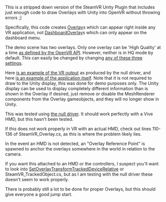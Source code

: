 This is a stripped down version of the SteamVR Unity Plugin that includes just enough code to draw Overlays with Unity into OpenVR without throwing errors ;]

Specifically, this code creates [Overlay](https://github.com/ValveSoftware/openvr/wiki/IVROverlay::CreateOverlay)s which can appear right inside any VR application, not [DashboardOverlay](https://github.com/ValveSoftware/openvr/wiki/IVROverlay::CreateDashboardOverlay)s which can only appear on the dashboard menu.

The demo scene has two overlays. Only one overlay can be 'High Quality' at a time [as defined by the OpenVR API](https://github.com/ValveSoftware/openvr/wiki/IVROverlay::SetHighQualityOverlay).
However, neither is in HQ mode by default. This can easily be changed by changing [any of these three settings](http://i.imgur.com/6SM7aab.png).

Here [is an example of the VR output](http://i.imgur.com/1rPx2HI.png) as produced by the null driver, and here [is an example of the application itself](http://i.imgur.com/vKutqqA.png).
Note that it is not required to draw to the Unity display, this was done for demo purposes only. The Unity display can be used to display completely different information than is shown in the Overlay if desired, just remove or disable the MeshRenderer components from the Overlay gameobjects, and they will no longer show in Unity.

This was tested using [the null driver](https://www.reddit.com/r/SteamVR/comments/4i40k7/cant_get_steamvr_to_work_with_null_driver/d2uxgh5). It should work perfectly with a Vive HMD, but this hasn't been tested.

If this does not work properly in VR with an actual HMD, check out lines 110-136 of SteamVR_Overlay.cs, as this is where the problem likely lies.

In the event an HMD is not detected, an "Overlay Reference Point" is spawned to anchor the overlays somewhere in the world in relation to the camera.

If you want this attached to an HMD or the controllers, I suspect you'll want to look into [SetOverlayTransformTrackedDeviceRelative](https://github.com/ValveSoftware/openvr/wiki/IVROverlay::SetOverlayTransformTrackedDeviceRelative) or SteamVR_TrackedObject.cs, but as I am testing with the null driver these doesn't seem to work properly.

There is probably still a lot to be done for proper Overlays, but this should give everyone a good jump start.